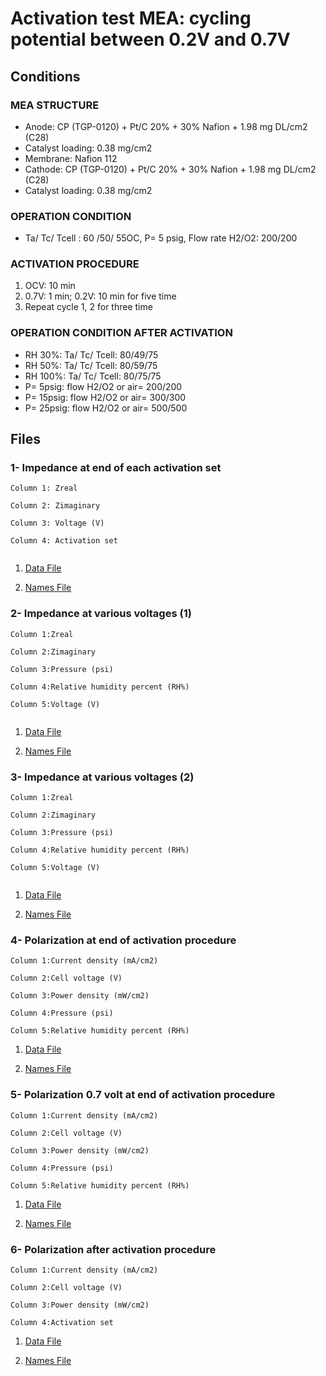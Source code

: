 # Activation test MEA: cycling potential between 0.2V and 0.7V

## Conditions

### MEA STRUCTURE
- Anode: CP (TGP-0120) + Pt/C 20% + 30% Nafion + 1.98 mg DL/cm2 (C28)
- Catalyst loading: 0.38 mg/cm2
- Membrane: Nafion 112
- Cathode: CP (TGP-0120) + Pt/C 20% + 30% Nafion + 1.98 mg DL/cm2 (C28)
- Catalyst loading: 0.38 mg/cm2

### OPERATION CONDITION
- Ta/ Tc/ Tcell : 60 /50/ 55OC, P= 5 psig, Flow rate H2/O2: 200/200

### ACTIVATION PROCEDURE
1. OCV: 10 min
2. 0.7V: 1 min; 0.2V: 10 min for five time
3. Repeat cycle 1, 2 for three time

### OPERATION CONDITION AFTER ACTIVATION
- RH 30%: Ta/ Tc/ Tcell: 80/49/75
- RH 50%: Ta/ Tc/ Tcell: 80/59/75
- RH 100%: Ta/ Tc/ Tcell: 80/75/75
- P= 5psig: flow H2/O2 or air= 200/200
- P= 15psig: flow H2/O2 or air= 300/300
- P= 25psig: flow H2/O2 or air= 500/500


## Files

### 1- Impedance at end of each activation set			

```
Column 1: Zreal

Column 2: Zimaginary

Column 3: Voltage (V)

Column 4: Activation set


```			
	

1. [Data File](1.csv)		

2. [Names File](1.names)


### 2- Impedance at various voltages (1)


```
Column 1:Zreal

Column 2:Zimaginary

Column 3:Pressure (psi)

Column 4:Relative humidity percent (RH%)

Column 5:Voltage (V)


```

1. [Data File](2.csv)		

2. [Names File](2.names)


### 3- Impedance at various voltages (2)

```
Column 1:Zreal

Column 2:Zimaginary

Column 3:Pressure (psi)

Column 4:Relative humidity percent (RH%)

Column 5:Voltage (V)


```

1. [Data File](3.csv)		

2. [Names File](3.names)


### 4- Polarization at end of activation procedure

```
Column 1:Current density (mA/cm2)

Column 2:Cell voltage (V)

Column 3:Power density (mW/cm2)

Column 4:Pressure (psi)

Column 5:Relative humidity percent (RH%)

```

1. [Data File](4.csv)		

2. [Names File](4.names)



### 5- Polarization 0.7 volt at end of activation procedure

```
Column 1:Current density (mA/cm2)

Column 2:Cell voltage (V)

Column 3:Power density (mW/cm2)

Column 4:Pressure (psi)

Column 5:Relative humidity percent (RH%)

```

1. [Data File](5.csv)		

2. [Names File](5.names)

### 6- Polarization after activation procedure

```
Column 1:Current density (mA/cm2)

Column 2:Cell voltage (V)

Column 3:Power density (mW/cm2)

Column 4:Activation set 

```

1. [Data File](6.csv)		

2. [Names File](6.names)
